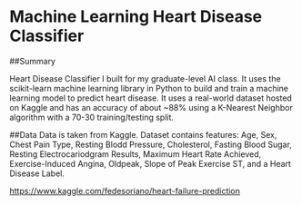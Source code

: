 # Machine Learning Heart Disease Classifier


##Summary

Heart Disease Classifier I built for my graduate-level AI class.
It uses the scikit-learn machine learning library in Python to build and train a machine learning model to predict heart disease.
It uses a real-world dataset hosted on Kaggle and has an accuracy of about ~88% using a K-Nearest Neighbor algorithm with a 70-30 training/testing split.

##Data
Data is taken from Kaggle.
Dataset contains features: Age, Sex, Chest Pain Type, Resting Blodd Pressure, Cholesterol, Fasting Blood Sugar, Resting Electrocariodgram Results, Maximum Heart Rate Achieved, Exercise-Induced Angina, Oldpeak, Slope of Peak Exercise ST, and a Heart Disease Label.

https://www.kaggle.com/fedesoriano/heart-failure-prediction
